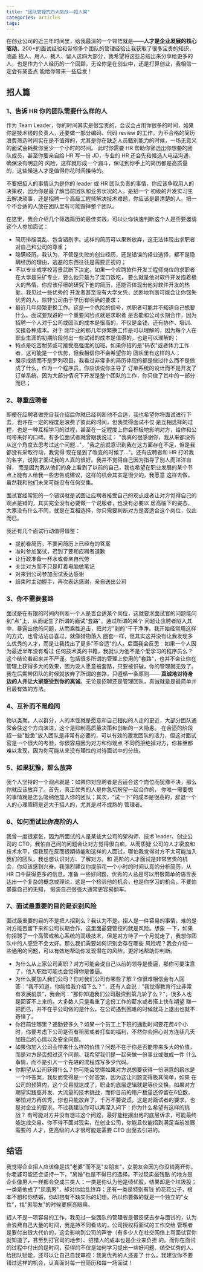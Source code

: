 ```yaml
---
title: "团队管理的四大挑战——招人篇"
categories: articles
tags:
---
```


在创业公司的近三年时间里，给我最深的一个领悟就是——**人才是企业发展的核心驱动**。200+的面试经验和带领多个团队的管理经验让我获取了很多宝贵的知识，涵盖
招人、用人、裁人、留人这四大部分，我希望将这些总结出来分享给更多的人，也是作为个人经历的一个回顾，无论你是在创业中，还是打算创业，我相信一定会有某些点
能给你带来一些启发！

## 招人篇

### 1、告诉 HR 你的团队需要什么样的人

作为 Team Leader，你的时间其实是很宝贵的，会议会占用你很多的时间，如果你是技术线的负责人，还要做一部分编码、代码 review
的工作，为不合格的简历浪费筛选时间实在是不值得的，尤其是你在缺乏人员甄别能力的时候，一场无意义的面试会耗费你至少一个小时的时间。
此时你需要 HR 帮助你筛选出你想要的团队成员，甚至你要亲自给 HR 写一份 JD，专业的 HR 还会先和候选人电话沟通，确保没有明显的
风险，这样就形成一个漏斗，保证到你手上的简历都是高质量的，这些候选人才是值得你花时间接待的。

不要把招人的事情认为是你的 leader 或 HR 团队负责的事情，你应该争取用人的决策权，因为你是最了解当前团队和业务状况的人，是招一个
初级的开发实习生去解决琐事，还是招聘一个高级工程师解决技术难题，你应该是最清楚的人。把一个不合适的人放在团队里有可能毁掉整个团队。

在这里，我会介绍几个筛选简历的最佳实践，可以让你快速判断这个人是否要邀请这个人参加面试：

* 简历排版混乱、包含错别字。这样的简历可以果断放弃，这无法体现出求职者对自己和公司的尊重；
* 隐瞒经历。我认为，不管是失败的创业经历，还是错误的择业选择，都不是隐瞒经历的理由，逃避的东西往往是需要正视的；
* 不以专业或学校背景武断下决定。如果一个应聘软件开发工程师岗位的求职者在大学是采矿专业，要么他只是为了混口饭吃，
要么就是他对软件开发抱着极大的热情，你应该仔细的研究下他的简历，还能否体现出他对软件开发的热爱。我见过一些优秀的
开发者甚至没有大学文凭，武断地判断可能会让你错失优秀的人，除非公司由于学历有明确的要求；
* 最近几年频繁更换工作。这是一个危险的信号，求职者可能并不知道自己想要什么。面试要规避的一个重要风险点就是求职者
是否能和公司长期合作，因为招聘一个人对于公司或团队的成本是很高的，不仅是金钱、还有协作、培训、交接各种成本。对于
刚毕业的那几年频繁换工作是可以理解的，因为每个人在职业生涯的初期阶段付出一些试错的成本是值得的，也是可以理解的；
* 特点是吃苦耐劳或可接受高强度的加班。如果你招的是"码农"或者体力工作者，这可能是一个优势，但我相信你不会希望你的
团队里有这样的人；
* 展示成绩而不是罗列项目。我看过非常多的简历体现的都是做过什么而不是做成了什么，作为一个程序员，你应该说你主导了
订单系统的设计而不是开发了订单系统，因为大部分情况下开发是整个团队的工作，你只做了其中的一部分而已；

### 2、尊重应聘者

即便在应聘者做完自我介绍后你就已经判断他不合适，我也希望你将面试进行下去，也许在一定的程度是浪费了彼此的时间，但我觉得面试不仅
是互相选择的过程，也是一种互相学习的过程，甚至在一定程度上你会积极地影响对方，给你和公司带来好的口碑。有多位面试者就曾跟我说过：
"我真的很感谢你，我从来都没有从这个角度去思考过这个问题..."，"我之前就意识到我在这方面存在不足，但是我都没有采取行动，我觉得
现在是到了改变的时候了..."。还有应聘者和 HR 打听我的名字，说刚才面试我的人真的很好。我并不觉得自己因为指导了别人而洋洋自得，
而是因为我从他们的身上看到了以前的自己，我也希望在职业发展的某个节点上能有人给我一些忠告或建议，这样的机会其实是很少的，我愿意
这样去做，虽然我和他们未来可能没有任何交集。

面试官经常犯的一个错误就是试图让应聘者接受自己的观点或者让对方觉得自己的观点是错的，其实完全没有必要做一个说服者，也没有必要以
居高临下的姿态，大家没有什么不同，就是在互相选择，你只需要判断对方是否适合这个岗位，仅此而已。

我还有几个面试行动值得借鉴：

* 提前看简历，不要问简历上已经有的答案
* 准时参加面试，迟到了要和应聘者道歉
* 让行政准备一杯水或者亲自代劳
* 关注对方而不只是盯着电脑做笔记
* 对来到公司参加面试表达感谢
* 结束时主动握手，再次表达感谢，亲自送出公司

### 3、你不需要套路

面试是在有限的时间内判断一个人是否合适某个岗位，这就要求面试官的问题能问到"点"上，从而诞生了所谓的面试"套路"，通过所谓的某个
问题让应聘者陷入其中，暴露出他的问题，从而乘胜追击，把对方"剥的"干干净净。我开始经常用这样的方式，也曾沾沾自喜过，就像猎物落入
圈套一样，但其实这并没有让我发现多么优秀的人才，而是让我找出了更多"不合适"的人。后面我会反思：如果一个人因为最近半年没有看过
任何技术类的书籍，我就认为他不是个爱学习的程序员么？这个结论看起来并不严谨。包括很多所谓的管理上使用的"套路"，也并不会让你在
管理上获得多大的效果，因为没人愿意被套路，只要被识破，你的管理就无效了。我在后期带团队的时候就放弃了所谓的套路，只遵循一条原则——
**真诚地对待身边的人并让大家感受到你的真诚**。无论是招聘还是管理团队，真诚就是是最简单并且最有效的方法。

### 4、互补而不是趋同

物以类聚，人以群分，人的本性就是愿意和自己相似的人走的更近，大部分团队通常会往这个方向演进，这个是抑制高质量决策和创新的一大隐患。
在合适的阶段招一些"鲶鱼"放入团队是非常有必要的，可以有效的激发团队的活力，但这对面试官是一个很大的考验，你很容易因为对方和你观点
不同而拒绝掉对方，你甚至都难以发现，因为你可能从来没有理性的对待面试中的分歧。

### 5、如果犹豫，那么放弃

我个人坚持的一个观点就是：如果你对应聘者是否适合这个岗位而犹豫不决，那么你就应该放弃了。首先，真正优秀的人是你急切盼望一起合作的，
你唯一需要想的事情就是怎么吸纳他加入你的团队；其次，"试一下"的成本是很高的，辞退一个人的心理障碍是远大于招人的，尤其是对不成熟的
管理者。

### 6、如何面试比你高阶的人

我曾一度很紧张，因为所面试的人是某些大公司的架构师、技术 leader、创业公司的 CTO，我怕自己问的问题会让对方觉得很白痴，从而质疑
公司的人才密度和技术水平，但我现在反而很期待能和这样的人面试，哪怕我觉得对方不太可能加入我们的团队，我也想认识对方、了解对方。和
高阶的人才面试是非常宝贵的机会，你应该感到兴奋。我强烈建议你提前花一个小时的时间认真的分析简历，从 HR 口中获得更多的信息，准备
一些好问题，优秀的人总是可以用很简单的语言表达出一个复杂的概念或理论，这是一个检验他的机会，也是你学习的机会。不要怕暴露自己的无知，
假装自己很强大通常更容易翻车。

### 7、面试最重要的目的是识别风险

面试最重要的目的不是把人招到么？我认为不是。招人是一件容易的事情，难的是对方能否留下来和公司长期合作，这里面最要管控的就是风险。想象
一下，如果你招聘了一个高管或核心系统的高级技术，但是对方待了一个月就走了，我想你团队中的人感受不会太好。那么我们需要如何识别会存在哪些
风险呢？我会介绍一些通用的问题，可以有效地帮助你发现潜在的风险，更好地帮助你判断。

* 为什么从上家公司离职？对方可能会说自己以前的领导是傻逼，那你可要注意了，他入职后可能也会觉得你是傻逼。
* 为什么要加入我们公司？你对我们公司有哪些了解？你很难相信会有人回答："我不知道，你能给我介绍下么？"，还有人会说："我觉得教育行业非常
有发展前景"，我会问："那你知道我们公司融资到第几轮了么？"，很多人也是回答不上来的。大多数人只是看重了这份工作的薪水或者搭上快车期望
赚一把而已，并不在乎公司做的是什么，在公司遇到困难的时候就马上退出也就不奇怪了。
* 你目前住哪里？通勤要多久？如果一个员工上下班的通勤时间要花费4个小时，你要考虑下公司是否有租房或者打车的福利，不然你会担心对方连续几天
加班后的心情以及安全问题。
* 如果你加入公司会带来什么样的价值？问题不在于你是否能带来多大的价值，而是对方是否想过这个问题。我希望我们是一起来做一份事业或做成一件
什么事情，而不是引入一个先进的流程或写多少代码。
* 你期望从公司获得什么？你可能会觉得如果对方说想要获得一份满意的薪水是一个坏答案，我反而觉得是一个好答案，因为这让问题变得极其简单，如果
在公司的预算内，这个交易就达成了，职业的底层逻辑就是等价交换。如果对方期望实践高并发、大流量的技术挑战，而你目前的用户数量还停留在6位数，
哪怕对方再优秀，你也只能放弃了，千万不要说谎，这是对面试者的要求，也是对企业的要求。不过我建议你可以再深入问下：你为什么希望有这样的挑战？
有可能对方并没有想过这个问题，最好能挖掘出他的底层诉求，可能最终能达成交易。你不得不面对现实，在创业公司，你能且仅能招到满足当前发展需要的
人才，更高级的人才很可能是需要 CEO 出面去引进的。


## 结语

我觉得企业招人应该像是找"老婆"而不是"女朋友"，女朋友会因为你没钱离开你，你老婆可能还会坚持一下，"离婚"也是不得已的选择。不过现实最残酷
的地方是企业像男人一样都会变成三类人：一类是你认为他是绩优股，结果却是个垃圾股；一类是他成了"凤凰男"，却对你始乱终弃；还有一类是特别有钱
的花花公子，根本不想和你结婚，你却抱有不缺实际的幻想。所以你要做的就是一个独立的"女性"，找"男朋友"的时候要擦亮眼睛。

招人不是一项容易的工作，我见过一些团队的管理者是很反感去参与面试的，认为会浪费自己大量的时间，我是持不同看法的，公司授权将面试的工作交给
管理者是要付出很大代价的，这会影响到公司的声誉（有多少人在社交网络上骂面试官你就知道了，甚至到打官司的地步）、招错人的成本也是企业来负担
的。而你在面试的过程中付出的是时间，获得的不仅是如何学习提出一些好问题、结交优秀的人、给团队赋能，还可以让自己自我审视：我离优秀的人还差了
什么。我建议你不要错过这样的机会，认真面对每一份简历和每一场面试！




